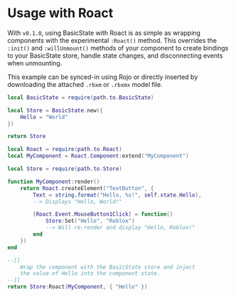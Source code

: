 # Usage with Roact
With `v0.1.0`, using BasicState with Roact is as simple as wrapping components with the experimental `:Roact()` method. This overrides the `:init()` and `:willUnmount()` methods of your component to create bindings to your BasicState store, handle state changes, and disconnecting events when unmounting.

This example can be synced-in using Rojo or directly inserted by downloading the attached `.rbxm` or `.rbxmx` model file.

```lua
local BasicState = require(path.to.BasicState)

local Store = BasicState.new({
    Hello = "World"
})

return Store
```

```lua
local Roact = require(path.to.Roact)
local MyComponent = Roact.Component:extend("MyComponent")

local Store = require(path.to.Store)

function MyComponent:render()
    return Roact.createElement("TextButton", {
        Text = string.format("Hello, %s!", self.state.Hello),
        --> Displays "Hello, World!"

        [Roact.Event.MouseButton1Click] = function()
            Store:Set("Hello", "Roblox")
            --> Will re-render and display "Hello, Roblox!"
        end
    })
end

--[[
    Wrap the component with the BasicState store and inject
    the value of Hello into the component state.
--]]
return Store:Roact(MyComponent, { "Hello" })
```
